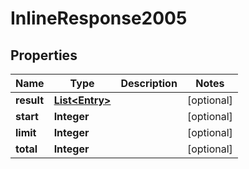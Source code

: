 # InlineResponse2005

## Properties
Name | Type | Description | Notes
------------ | ------------- | ------------- | -------------
**result** | [**List&lt;Entry&gt;**](Entry.md) |  |  [optional]
**start** | **Integer** |  |  [optional]
**limit** | **Integer** |  |  [optional]
**total** | **Integer** |  |  [optional]
